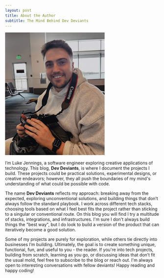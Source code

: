 ```yaml
---
layout: post
title: About the Author
subtitle: The Mind Behind Dev Deviants
---
```


![Luke-Jennings](/assets/img/about/about-me.jpg)

I’m Luke Jennings, a software engineer exploring creative applications of technology. This blog, **Dev Deviants**, is where I document the projects I build. These projects could be practical solutions, experimental designs, or creative endeavors; however, they all push the boundaries of my mind's understanding of what could be possible with code.

The name **Dev Deviants** reflects my approach: breaking away from the expected, exploring unconventional solutions, and building things that don’t always follow the standard playbook. I work across different tech stacks, choosing tools based on what I feel best fits the project rather than sticking to a singular or conventional route. On this blog you will find I try a multitude of stacks, integrations, and infrastructures. I'm sure I don't always build things the "best way", but I do look to build a version of the product that can iteratively become a good solution. 

Some of my projects are purely for exploration, while others tie directly into businesses I’m building. Ultimately, the goal is to create something unique, functional, fun, and useful to you - the reader. If you're into tech projects, building from scratch, learning as you go, or discussing ideas that don’t fit the usual mold, feel free to subscribe to the blog or reach out. I'm always open to interesting conversations with fellow deviants! Happy reading and happy coding!